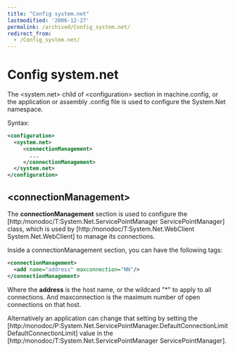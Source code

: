 ```yaml
---
title: "Config system.net"
lastmodified: '2006-12-27'
permalink: /archived/Config_system.net/
redirect_from:
  - /Config_system.net/
---
```


Config system.net
=================

The \<system.net\> child of \<configuration\> section in machine.config, or the application or assembly .config file is used to configure the System.Net namespace.

Syntax:

``` xml
<configuration>
  <system.net>
     <connectionManagement>
       ...
     </connectionManagement>
  </system.net>
</configuration>
```

\<connectionManagement\>
------------------------

The **connectionManagement** section is used to configure the [http:/monodoc/T:System.Net.ServicePointManager ServicePointManager] class, which is used by [http:/monodoc/T:System.Net.WebClient System.Net.WebClient] to manage its connections.

Inside a connectionManagement section, you can have the following tags:

``` xml
<connectionManagement>
  <add name="address" maxconnection="NN"/>
</connectionManagement>
```

Where the **address** is the host name, or the wildcard "\*" to apply to all connections. And maxconnection is the maximum number of open connections on that host.

Alternatively an application can change that setting by setting the [http:/monodoc/P:System.Net.ServicePointManager.DefaultConnectionLimit DefaultConnectionLimit] value in the [http:/monodoc/T:System.Net.ServicePointManager ServicePointManager].

